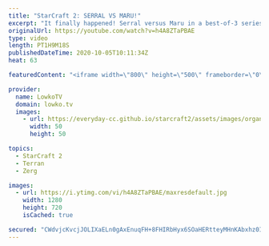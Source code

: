 ```yaml
---
title: "StarCraft 2: SERRAL VS MARU!"
excerpt: "It finally happened! Serral versus Maru in a best-of-3 series of StarCraft 2. These two have somehow managed to dodge each other in many tournaments, but today it's finally time to watch them face off against one another.  Lowko's Zerg vs Terran: https://youtu.be/-94UEY2W1oU  Become a YouTube member:"
originalUrl: https://youtube.com/watch?v=h4A8ZTaPBAE
type: video
length: PT1H9M18S
publishedDateTime: 2020-10-05T10:11:34Z
heat: 63

featuredContent: "<iframe width=\"800\" height=\"500\" frameborder=\"0\" src=\"https://www.youtube.com/embed/h4A8ZTaPBAE\" allow=\"accelerometer; autoplay; encrypted-media; gyroscope; picture-in-picture\" allowfullscreen></iframe>"

provider:
  name: LowkoTV
  domain: lowko.tv
  images:
    - url: https://everyday-cc.github.io/starcraft2/assets/images/organizations/lowko.tv-50x50.jpg
      width: 50
      height: 50

topics:
  - StarCraft 2
  - Terran
  - Zerg

images:
  - url: https://i.ytimg.com/vi/h4A8ZTaPBAE/maxresdefault.jpg
    width: 1280
    height: 720
    isCached: true

secured: "CWdvjcKvcjJOLIXaELn0gAxEnuqFH+8FHIRbHyx6SOaHERtteyMHnKAbxhz0IdLKmB/S1NzkBUtYbyC2cJMuzl7ds+A5VcCHUTMjluqlsrUR4g2cTNP2Cs5+re7melcVUWl11GUzB4uQxPnAvD78MAT43Q0ICV32kvnkIIjEQYfaaOv+VKwGL7mgp/CFjvqm9rSoqadS/cYd3Z36ntJEFSypzXpO/ZNIDly1IkTlQiBsErp05zp05CXSHEFz0VRMRtq0ZuQ03SEu75+jzTF3xMMsfmiLdl/7RNa+/mmwpd+hEPophSeqZCeuGf3JjEAAz+osaL/OFpwnbCs2HwH5KlGXDwfzRi5UPvwk1brQo5U6F9RnjMy5YT4NyaNsPG/9nO+yu8Ujd5TpMgMeIZrbnae/lhQQIa/pxpqAlKrTpmMJu8BukRQ7PebETbbb02bQ;JpcZPLhRUCexD8UyqIGVWg=="
---
```


